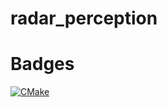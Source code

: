 # radar_perception

# Badges
[![CMake](https://github.com/borodziejciesla/radar_perception/actions/workflows/cmake.yml/badge.svg)](https://github.com/borodziejciesla/radar_perception/actions/workflows/cmake.yml)
